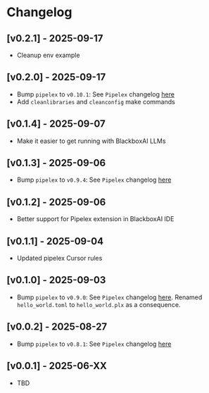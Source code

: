 # Changelog

## [v0.2.1] - 2025-09-17

- Cleanup env example

## [v0.2.0] - 2025-09-17

- Bump `pipelex` to `v0.10.1`: See `Pipelex` changelog [here](https://docs.pipelex.com/changelog/)
- Add `cleanlibraries` and `cleanconfig` make commands

## [v0.1.4] - 2025-09-07

- Make it easier to get running with BlackboxAI LLMs

## [v0.1.3] - 2025-09-06

- Bump `pipelex` to `v0.9.4`: See `Pipelex` changelog [here](https://docs.pipelex.com/changelog/)

## [v0.1.2] - 2025-09-06

- Better support for Pipelex extension in BlackboxAI IDE

## [v0.1.1] - 2025-09-04

- Updated pipelex Cursor rules

## [v0.1.0] - 2025-09-03

- Bump `pipelex` to `v0.9.0`: See `Pipelex` changelog [here](https://docs.pipelex.com/changelog/). Renamed `hello_world.toml` to `hello_world.plx` as a consequence.

## [v0.0.2] - 2025-08-27

- Bump `pipelex` to `v0.8.1`: See `Pipelex` changelog [here](https://docs.pipelex.com/changelog/)

## [v0.0.1] - 2025-06-XX

- TBD
